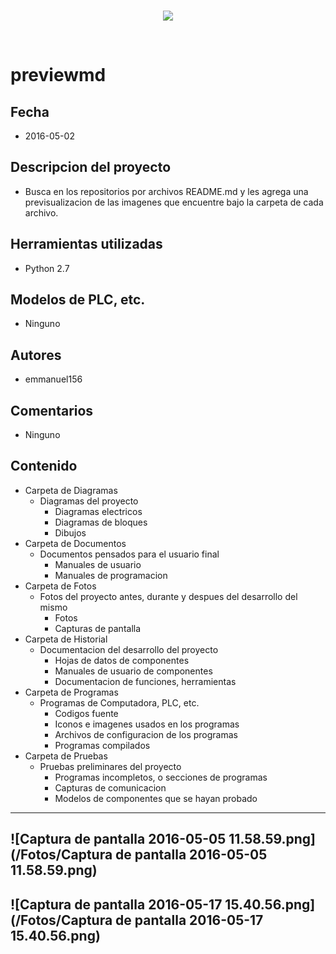 <br/>
<p align="center">
  <img src="https://avatars2.githubusercontent.com/u/15052789?v=3&s=200">
</p>
<br/>

# previewmd

## Fecha
* 2016-05-02

## Descripcion del proyecto
* Busca en los repositorios por archivos README.md y les agrega una previsualizacion de las imagenes que encuentre bajo la carpeta de cada archivo.

## Herramientas utilizadas
* Python 2.7

## Modelos de PLC, etc.
* Ninguno

## Autores
* emmanuel156

## Comentarios
* Ninguno

## Contenido
* Carpeta de Diagramas
	* Diagramas del proyecto
		* Diagramas electricos
		* Diagramas de bloques
		* Dibujos
* Carpeta de Documentos
	* Documentos pensados para el usuario final
		* Manuales de usuario
		* Manuales de programacion
* Carpeta de Fotos
	* Fotos del proyecto antes, durante y despues del desarrollo del mismo
		* Fotos
		* Capturas de pantalla
* Carpeta de Historial
	* Documentacion del desarrollo del proyecto
		* Hojas de datos de componentes
		* Manuales de usuario de componentes
		* Documentacion de funciones, herramientas
* Carpeta de Programas
	* Programas de Computadora, PLC, etc. 
		* Codigos fuente
		* Iconos e imagenes usados en los programas
		* Archivos de configuracion de los programas
		* Programas compilados
* Carpeta de Pruebas
	* Pruebas preliminares del proyecto
		* Programas incompletos, o secciones de programas
		* Capturas de comunicacion
		* Modelos de componentes que se hayan probado

---
![Captura de pantalla 2016-05-05 11.58.59.png](/Fotos/Captura de pantalla 2016-05-05 11.58.59.png)
---
![Captura de pantalla 2016-05-17 15.40.56.png](/Fotos/Captura de pantalla 2016-05-17 15.40.56.png)
---
